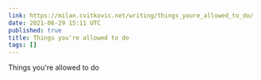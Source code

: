 ```yaml
---
link: https://milan.cvitkovic.net/writing/things_youre_allowed_to_do/
date: 2021-06-29 15:11 UTC
published: true
title: Things you're allowed to do
tags: []
---
```


Things you're allowed to do
